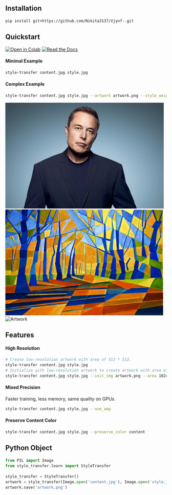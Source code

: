 ## Installation
```bash
pip install git+https://github.com/Nikita3137/Vjynf-.git
```

## Quickstart
[![Open in Colab](https://colab.research.google.com/assets/colab-badge.svg)](https://colab.research.google.com/notebooks/intro.ipynb#recent=true)
[![Read the Docs](https://img.shields.io/badge/Read-Docs-blue?logo=read-the-docs&logoColor=white)](https://prism-style-transfer.readthedocs.io/en/latest/)
#### Minimal Example
```bash
style-transfer content.jpg style.jpg
```
#### Complex Example
```bash
style-transfer content.jpg style.jpg --artwork artwork.png --style_weight 1000 --lr 1 --iter 500
```
<div>
  <img src='images/content.jpg' alt='Content' height='330px'>
  <img src='images/style.jpg' alt='Style' height='330px'><br>
  <img src='images/artwork.jpg' alt='Artwork' width='500px'>
</div>

## Features
#### High Resolution
```bash
# Create low-resolution artwork with area of 512 * 512. 
style-transfer content.jpg style.jpg
# Initialize with low-resolution artwork to create artwork with area of 1024 * 1024. 
style-transfer content.jpg style.jpg --init_img artwork.png --area 1024 --iter 200
```
#### Mixed Precision
Faster training, less memory, same quality on GPUs. 
```bash
style-transfer content.jpg style.jpg --use_amp
```
#### Preserve Content Color
```bash 
style-transfer content.jpg style.jpg --preserve_color content
```

## Python Object
```python
from PIL import Image
from style_transfer.learn import StyleTransfer

style_transfer = StyleTransfer()
artwork = style_transfer(Image.open('content.jpg'), Image.open('style.jpg'))
artwork.save('artwork.png')
```
